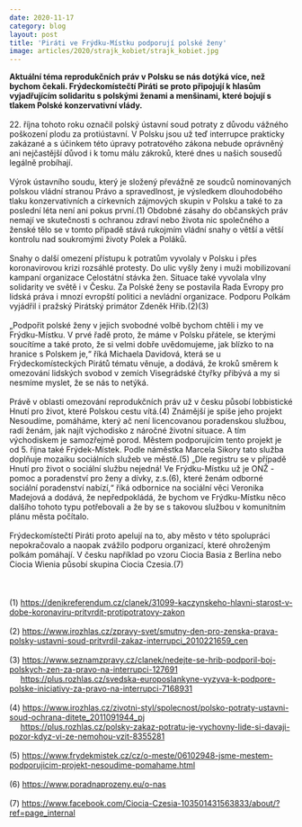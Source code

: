 ```yaml
---
date: 2020-11-17
category: blog
layout: post
title: 'Piráti ve Frýdku-Místku podporují polské ženy'
image: articles/2020/strajk_kobiet/strajk_kobiet.jpg
---
```

<strong>Aktuální téma reprodukčních práv v Polsku se nás dotýká více, než bychom čekali. Frýdeckomístečtí Piráti se proto připojují k hlasům vyjadřujícím solidaritu s polskými ženami a menšinami, které bojují s tlakem Polské konzervativní vlády.</strong> 
<br>
<br>
22. října tohoto roku označil polský ústavní soud potraty z důvodu vážného poškození plodu za protiústavní. V Polsku jsou už teď interrupce prakticky zakázané a s účinkem této úpravy potratového zákona nebude oprávněný ani nejčastější důvod i k tomu málu zákroků, které dnes u našich sousedů legálně probíhají.
<br>
<br>
Výrok ústavního soudu, který je složený převážně ze soudců nominovaných polskou vládní stranou Právo a spravedlnost, je výsledkem dlouhodobého tlaku konzervativních a církevních zájmových skupin v Polsku a také to za poslední léta není ani pokus první.(1) Obdobné zásahy do občanských práv nemají ve skutečnosti s ochranou zdraví nebo života nic společného a ženské tělo se v tomto případě stává rukojmím vládní snahy o větší a větší kontrolu nad soukromými životy Polek a Poláků.
<br>
<br>
Snahy o další omezení přístupu k potratům vyvolaly v Polsku i přes koronavirovou krizi rozsáhlé protesty. Do ulic vyšly ženy i muži mobilizovaní kampaní organizace Celostátní stávka žen. Situace také vyvolala vlny solidarity ve světě i v Česku. Za Polské ženy se postavila Rada Evropy pro lidská práva i mnozí evropští politici a nevládní organizace. Podporu Polkám vyjádřil i pražský Pirátský primátor Zdeněk Hřib.(2)(3)
<br>
<br>
„Podpořit polské ženy v jejich svobodné volbě bychom chtěli i my ve Frýdku-Místku. V prvé řadě proto, že máme v Polsku přátele, se kterými soucítíme a také proto, že si velmi dobře uvědomujeme, jak blízko to na hranice s Polskem je,“ říká Michaela Davidová, která se u Frýdeckomísteckých Pirátů tématu věnuje, a dodává, že kroků směrem k omezování lidských svobod v zemích Visegrádské čtyřky přibývá a my si nesmíme myslet, že se nás to netýká.
<br>
<br>
Právě v oblasti omezování reprodukčních práv už v česku působí lobbistické Hnutí pro život, které Polskou cestu vítá.(4) Známější je spíše jeho projekt Nesoudíme, pomáháme, který ač není licencovanou poradenskou službou, radí ženám, jak najít východisko z náročné životní situace. A tím východiskem je samozřejmě porod. Městem podporujícím tento projekt je od 5. října také Frýdek-Místek. Podle náměstka Marcela Sikory tato služba doplňuje mozaiku sociálních služeb ve městě.(5) „Dle registru se v případě Hnutí pro život o sociální službu nejedná! Ve Frýdku-Místku už je ONŽ - pomoc a poradenství pro ženy a dívky, z.s.(6), které ženám odborné sociální poradenství nabízí,“ říká odbornice na sociální věci Veronika Madejová a dodává, že nepředpokládá, že bychom ve Frýdku-Místku něco dalšího tohoto typu potřebovali a že by se s takovou službou v komunitním plánu města počítalo.
<br>
<br>
Frýdeckomístečtí Piráti proto apelují na to, aby město v této spolupráci nepokračovalo a naopak zvážilo podporu organizací, které ohroženým polkám pomáhají. V česku například po vzoru Ciocia Basia z Berlína nebo Ciocia Wienia působí skupina Ciocia Czesia.(7)
<br>
<br>
<br>
<br>
(1)
https://denikreferendum.cz/clanek/31099-kaczynskeho-hlavni-starost-v-dobe-koronaviru-pritvrdit-protipotratovy-zakon
<br>
<br>
(2)
https://www.irozhlas.cz/zpravy-svet/smutny-den-pro-zenska-prava-polsky-ustavni-soud-pritvrdil-zakaz-interrupci_2010221659_cen
<br>
<br>
(3)
https://www.seznamzpravy.cz/clanek/nedejte-se-hrib-podporil-boj-polskych-zen-za-pravo-na-interrupci-127691
<br>
&nbsp; &nbsp; &nbsp;https://plus.rozhlas.cz/svedska-europoslankyne-vyzyva-k-podpore-polske-iniciativy-za-pravo-na-interrupci-7168931
<br>
<br>
(4)
https://www.irozhlas.cz/zivotni-styl/spolecnost/polsko-potraty-ustavni-soud-ochrana-ditete_2011091944_pj
<br>
&nbsp; &nbsp; &nbsp;https://plus.rozhlas.cz/polsky-zakaz-potratu-je-vychovny-lide-si-davaji-pozor-kdyz-vi-ze-nemohou-vzit-8355281
<br>
<br>
(5) 
https://www.frydekmistek.cz/cz/o-meste/06102948-jsme-mestem-podporujicim-projekt-nesoudime-pomahame.html 
<br>
<br>
(6)
https://www.poradnaprozeny.eu/o-nas
<br>
<br>
(7)
https://www.facebook.com/Ciocia-Czesia-103501431563833/about/?ref=page_internal
